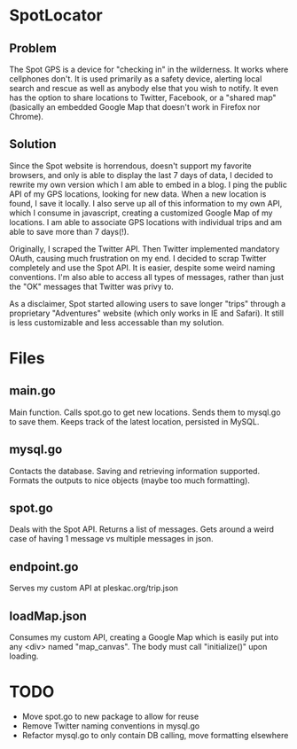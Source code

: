 SpotLocator
===========

Problem
-------
The Spot GPS is a device for "checking in" in the wilderness. It works where cellphones don't. It is used primarily as a safety device, alerting local search and rescue as well as anybody else that you wish to notify. It even has the option to share locations to Twitter, Facebook, or a "shared map" (basically an embedded Google Map that doesn't work in Firefox nor Chrome).

Solution
-------
Since the Spot website is horrendous, doesn't support my favorite browsers, and only is able to display the last 7 days of data, I decided to rewrite my own version which I am able to embed in a blog. I ping the public API of my GPS locations, looking for new data. When a new location is found, I save it locally. I also serve up all of this information to my own API, which I consume in javascript, creating a customized Google Map of my locations. I am able to associate GPS locations with individual trips and am able to save more than 7 days(!).

Originally, I scraped the Twitter API. Then Twitter implemented mandatory OAuth, causing much frustration on my end. I decided to scrap Twitter completely and use the Spot API. It is easier, despite some weird naming conventions. I'm also able to access all types of messages, rather than just the "OK" messages that Twitter was privy to.

As a disclaimer, Spot started allowing users to save longer "trips" through a proprietary "Adventures" website (which only works in IE and Safari). It still is less customizable and less accessable than my solution.

Files
=====

main.go
-------
Main function. Calls spot.go to get new locations. Sends them to mysql.go to save them. Keeps track of the latest location, persisted in MySQL.

mysql.go
--------
Contacts the database. Saving and retrieving information supported. Formats the outputs to nice objects (maybe too much formatting).

spot.go
-------
Deals with the Spot API. Returns a list of messages. Gets around a weird case of having 1 message vs multiple messages in json.

endpoint.go
-----------
Serves my custom API at pleskac.org/trip.json

loadMap.json
------------
Consumes my custom API, creating a Google Map which is easily put into any \<div> named "map_canvas". The body must call "initialize()" upon loading.


TODO
====
* Move spot.go to new package to allow for reuse
* Remove Twitter naming conventions in mysql.go
* Refactor mysql.go to only contain DB calling, move formatting elsewhere
